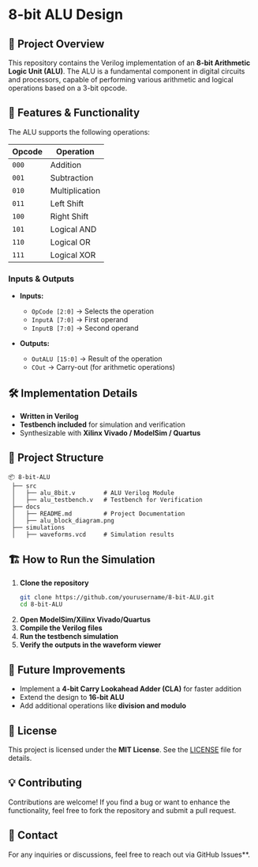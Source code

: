 # 8-bit ALU Design

## 📌 Project Overview
This repository contains the Verilog implementation of an **8-bit Arithmetic Logic Unit (ALU)**. The ALU is a fundamental component in digital circuits and processors, capable of performing various arithmetic and logical operations based on a 3-bit opcode.

## 🚀 Features & Functionality
The ALU supports the following operations:

| Opcode  | Operation       |
|---------|---------------|
| `000`   | Addition       |
| `001`   | Subtraction    |
| `010`   | Multiplication |
| `011`   | Left Shift     |
| `100`   | Right Shift    |
| `101`   | Logical AND    |
| `110`   | Logical OR     |
| `111`   | Logical XOR    |

### **Inputs & Outputs**
- **Inputs:**  
  - `OpCode [2:0]` → Selects the operation  
  - `InputA [7:0]` → First operand  
  - `InputB [7:0]` → Second operand  

- **Outputs:**  
  - `OutALU [15:0]` → Result of the operation  
  - `COut` → Carry-out (for arithmetic operations)  

## 🛠 Implementation Details
- **Written in Verilog**
- **Testbench included** for simulation and verification
- Synthesizable with **Xilinx Vivado / ModelSim / Quartus**

## 📂 Project Structure
```
📦 8-bit-ALU
 ├── src
 │   ├── alu_8bit.v        # ALU Verilog Module
 │   ├── alu_testbench.v   # Testbench for Verification
 ├── docs
 │   ├── README.md         # Project Documentation
 │   ├── alu_block_diagram.png
 ├── simulations
 │   ├── waveforms.vcd     # Simulation results
```

## 🏗 How to Run the Simulation
1. **Clone the repository**  
   ```sh
   git clone https://github.com/yourusername/8-bit-ALU.git
   cd 8-bit-ALU
   ```
2. **Open ModelSim/Xilinx Vivado/Quartus**  
3. **Compile the Verilog files**  
4. **Run the testbench simulation**  
5. **Verify the outputs in the waveform viewer**  

## 🎯 Future Improvements
- Implement a **4-bit Carry Lookahead Adder (CLA)** for faster addition
- Extend the design to **16-bit ALU**
- Add additional operations like **division and modulo**

## 📜 License
This project is licensed under the **MIT License**. See the [LICENSE](LICENSE) file for details.

## 💡 Contributing
Contributions are welcome! If you find a bug or want to enhance the functionality, feel free to fork the repository and submit a pull request.

## 📧 Contact
For any inquiries or discussions, feel free to reach out via GitHub Issues**.
